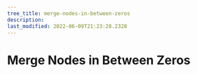 ```yaml
---
tree_title: merge-nodes-in-between-zeros
description: 
last_modified: 2022-06-09T21:23:28.2328
---
```


# Merge Nodes in Between Zeros
